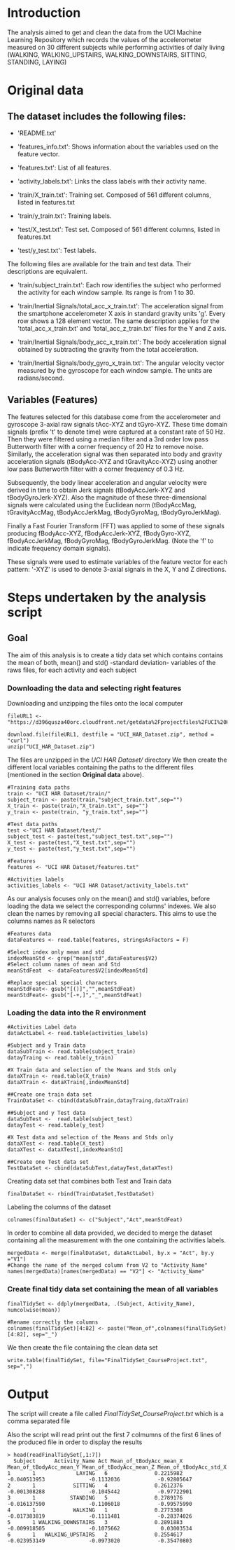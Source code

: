 # Introduction

The analysis aimed to get and clean the data from the UCI Machine Learning Repository which records the values of the accelerometer measured on 30 different
subjects while performing activities of daily living (WALKING, WALKING_UPSTAIRS, WALKING_DOWNSTAIRS, SITTING, STANDING, LAYING)

# Original data

## The dataset includes the following files:

- 'README.txt'

- 'features_info.txt': Shows information about the variables used on the feature vector.

- 'features.txt': List of all features.

- 'activity_labels.txt': Links the class labels with their activity name.

- 'train/X_train.txt': Training set. Composed of 561 different columns, listed in features.txt

- 'train/y_train.txt': Training labels.

- 'test/X_test.txt': Test set. Composed of 561 different columns, listed in features.txt

- 'test/y_test.txt': Test labels.

The following files are available for the train and test data. Their descriptions are equivalent. 

- 'train/subject_train.txt': Each row identifies the subject who performed the activity for each window sample. Its range is from 1 to 30. 

- 'train/Inertial Signals/total_acc_x_train.txt': The acceleration signal from the smartphone accelerometer X axis in standard gravity units 'g'. Every row shows a 128 element vector. The same description applies for the 'total_acc_x_train.txt' and 'total_acc_z_train.txt' files for the Y and Z axis. 

- 'train/Inertial Signals/body_acc_x_train.txt': The body acceleration signal obtained by subtracting the gravity from the total acceleration. 

- 'train/Inertial Signals/body_gyro_x_train.txt': The angular velocity vector measured by the gyroscope for each window sample. The units are radians/second. 

## Variables (Features)

The features selected for this database come from the accelerometer and gyroscope 3-axial 
raw signals tAcc-XYZ and tGyro-XYZ. These time domain signals (prefix 't' to denote time) were captured at a constant rate of 50 Hz. 
Then they were filtered using a median filter and a 3rd order low pass Butterworth filter with a corner frequency of 20 Hz to remove noise. 
Similarly, the acceleration signal was then separated into body and gravity acceleration signals (tBodyAcc-XYZ and tGravityAcc-XYZ) using another low pass Butterworth filter with a corner frequency of 0.3 Hz.

Subsequently, the body linear acceleration and angular velocity were derived in time to obtain Jerk signals (tBodyAccJerk-XYZ and tBodyGyroJerk-XYZ). 
Also the magnitude of these three-dimensional signals were calculated using the Euclidean norm (tBodyAccMag, tGravityAccMag, tBodyAccJerkMag, tBodyGyroMag, tBodyGyroJerkMag).

Finally a Fast Fourier Transform (FFT) was applied to some of these signals producing fBodyAcc-XYZ, fBodyAccJerk-XYZ, fBodyGyro-XYZ, fBodyAccJerkMag, 
fBodyGyroMag, fBodyGyroJerkMag. (Note the 'f' to indicate frequency domain signals).

These signals were used to estimate variables of the feature vector for each pattern:
'-XYZ' is used to denote 3-axial signals in the X, Y and Z directions.

# Steps undertaken by the analysis script

## Goal

The aim of this analysis is to create a tidy data set which contains contains 
the mean of both, mean() and std() -standard deviation- variables of the raws files, for each activity and each subject

### Downloading the data and selecting right features

Downloading and unzipping the files onto the local computer

```
fileURL1 <- "https://d396qusza40orc.cloudfront.net/getdata%2Fprojectfiles%2FUCI%20HAR%20Dataset.zip"

download.file(fileURL1, destfile = "UCI_HAR_Dataset.zip", method = "curl")
unzip("UCI_HAR_Dataset.zip")
```

The files are unzipped in the *UCI HAR Dataset/* directory
We then create the different local variables containing the paths to the different files (mentioned in the section **Original data** above).

```
#Training data paths
train <- "UCI HAR Dataset/train/"
subject_train <- paste(train,"subject_train.txt",sep="")
X_train <- paste(train,"X_train.txt", sep="")
y_train <- paste(train, "y_train.txt",sep="")

#Test data paths
test <-"UCI HAR Dataset/test/"
subject_test <- paste(test,"subject_test.txt",sep="")
X_test <- paste(test,"X_test.txt",sep="")
y_test <- paste(test,"y_test.txt",sep="")

#Features
features <- "UCI HAR Dataset/features.txt"

#Activities labels
activities_labels <- "UCI HAR Dataset/activity_labels.txt"
```

As our analysis focuses only on the mean() and std() variables, before loading the data we select the corresponding columns' indexes.
We also clean the names by removing all special characters. This aims to use the columns names as R selectors

```
#Features data
dataFeatures <- read.table(features, stringsAsFactors = F)

#Select index only mean and std
indexMeanStd <- grep("mean|std",dataFeatures$V2)
#Select column names of mean and Std
meanStdFeat  <- dataFeatures$V2[indexMeanStd]

#Replace special special characters
meanStdFeat<- gsub("[()]","",meanStdFeat)
meanStdFeat<- gsub("[-+,]","_",meanStdFeat)
```
	
### Loading the data into the R environment
```
#Activities Label data
dataActLabel <- read.table(activities_labels)

#Subject and y Train data
dataSubTrain <- read.table(subject_train)
datayTraing <- read.table(y_train)

#X Train data and selection of the Means and Stds only
dataXTrain <- read.table(X_train)
dataXTrain <- dataXTrain[,indexMeanStd]

##Create one train data set
TrainDataSet <- cbind(dataSubTrain,datayTraing,dataXTrain)

##Subject and y Test data
dataSubTest <-  read.table(subject_test)
datayTest <- read.table(y_test)

#X Test data and selection of the Means and Stds only
dataXTest <- read.table(X_test)
dataXTest <- dataXTest[,indexMeanStd]

##Create one Test data set
TestDataSet <- cbind(dataSubTest,datayTest,dataXTest)
```

Creating data set that combines both Test and Train data
```
finalDataSet <- rbind(TrainDataSet,TestDataSet)
```

Labeling the columns of the dataset
```
colnames(finalDataSet) <- c("Subject","Act",meanStdFeat)
```

In order to combine all data provided, we decided to merge the dataset containing all the measurement with the one containing the activities labels.
```
mergedData <- merge(finalDataSet, dataActLabel, by.x = "Act", by.y ="V1")
#Change the name of the merged column from V2 to "Activity_Name"
names(mergedData)[names(mergedData) == "V2"] <- "Activity_Name"
```

### Create final tidy data set containing the mean of all variables
```
finalTidySet <- ddply(mergedData, .(Subject, Activity_Name),  numcolwise(mean))

#Rename correctly the columns
colnames(finalTidySet)[4:82] <- paste("Mean_of",colnames(finalTidySet)[4:82], sep="_")
```

We then create the file containing the clean data set
```
write.table(finalTidySet, file="FinalTidySet_CourseProject.txt", sep=",")
```

# Output

The script will create a file called *FinalTidySet_CourseProject.txt* which is a comma separated file

Also the script will read print out the first 7 colmumns of the first 6 lines of the produced file in order to display the results

```
> head(readFinalTidySet[,1:7])
  Subject      Activity_Name Act Mean_of_tBodyAcc_mean_X Mean_of_tBodyAcc_mean_Y Mean_of_tBodyAcc_mean_Z Mean_of_tBodyAcc_std_X
1       1             LAYING   6               0.2215982            -0.040513953              -0.1132036            -0.92805647
2       1            SITTING   4               0.2612376            -0.001308288              -0.1045442            -0.97722901
3       1           STANDING   5               0.2789176            -0.016137590              -0.1106018            -0.99575990
4       1            WALKING   1               0.2773308            -0.017383819              -0.1111481            -0.28374026
5       1 WALKING_DOWNSTAIRS   3               0.2891883            -0.009918505              -0.1075662             0.03003534
6       1   WALKING_UPSTAIRS   2               0.2554617            -0.023953149              -0.0973020            -0.35470803
```





